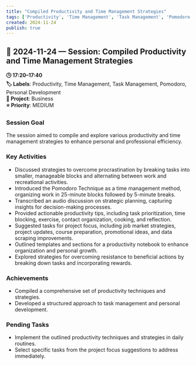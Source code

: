 ```yaml
---
title: "Compiled Productivity and Time Management Strategies"
tags: ['Productivity', 'Time Management', 'Task Management', 'Pomodoro', 'Personal Development']
created: 2024-11-24
publish: true
---
```


## 📅 2024-11-24 — Session: Compiled Productivity and Time Management Strategies

**🕒 17:20–17:40**  
**🏷️ Labels**: Productivity, Time Management, Task Management, Pomodoro, Personal Development  
**📂 Project**: Business  
**⭐ Priority**: MEDIUM  


### Session Goal
The session aimed to compile and explore various productivity and time management strategies to enhance personal and professional efficiency.

### Key Activities
- Discussed strategies to overcome procrastination by breaking tasks into smaller, manageable blocks and alternating between work and recreational activities.
- Introduced the Pomodoro Technique as a time management method, organizing work in 25-minute blocks followed by 5-minute breaks.
- Transcribed an audio discussion on strategic planning, capturing insights for decision-making processes.
- Provided actionable productivity tips, including task prioritization, time blocking, exercise, contact organization, cooking, and reflection.
- Suggested tasks for project focus, including job market strategies, project updates, course preparation, promotional ideas, and data scraping improvements.
- Outlined templates and sections for a productivity notebook to enhance organization and personal growth.
- Explored strategies for overcoming resistance to beneficial actions by breaking down tasks and incorporating rewards.

### Achievements
- Compiled a comprehensive set of productivity techniques and strategies.
- Developed a structured approach to task management and personal development.

### Pending Tasks
- Implement the outlined productivity techniques and strategies in daily routines.
- Select specific tasks from the project focus suggestions to address immediately.
